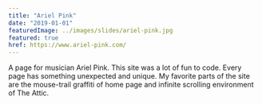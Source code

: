 ```yaml
---
title: "Ariel Pink"
date: "2019-01-01"
featuredImage: ../images/slides/ariel-pink.jpg
featured: true
href: https://www.ariel-pink.com/
---
```

A page for musician Ariel Pink. This site was a lot of fun to code. Every page has something unexpected and unique. My favorite parts of the site are the mouse-trail graffiti of home page and infinite scrolling environment of The Attic.
